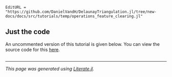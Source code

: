 ```@meta
EditURL = "https://github.com/DanielVandH/DelaunayTriangulation.jl/tree/new-docs/docs/src/tutorials/temp/operations_feature_clearing.jl"
```

## Just the code
An uncommented version of this tutorial is given below.
You can view the source code for this [here](https://github.com/DanielVandH/DelaunayTriangulation.jl/tree/new-docs/docs/src/tutorials/operations_feature_clearing.jl).

```julia

```

---

*This page was generated using [Literate.jl](https://github.com/fredrikekre/Literate.jl).*


